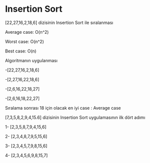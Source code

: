 
# Insertion Sort

[22,27,16,2,18,6] dizisinin Insertion Sort ile sıralanması

Average case: O(n^2)

Worst case: O(n^2)

Best case: O(n)



Algoritmanın uygulanması

-[22,27,16,2,18,6]

-[2,27,16,22,18,6]

-[2,6,16,22,18,27]

-[2,6,16,18,22,27]



Sıralama sonrası 18 için olacak en iyi case : Average case


[7,3,5,8,2,9,4,15.6] dizisinin Insertion Sort uygulamasının ilk dört adımı


1- [2,3,5,8,7,9,4,15,6] 

2- [2,3,4,8,7,9,5,15,6] 

3- [2,3,4,5,7,9,8,15,6]

4- [2,3,4,5,6,9,8,15,7] 